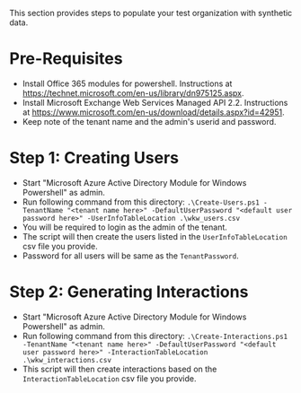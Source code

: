 This section provides steps to populate your test organization with synthetic data. 

# Pre-Requisites
- Install Office 365 modules for powershell. Instructions at https://technet.microsoft.com/en-us/library/dn975125.aspx.
- Install Microsoft Exchange Web Services Managed API 2.2. Instructions at https://www.microsoft.com/en-us/download/details.aspx?id=42951.
- Keep note of the tenant name and the admin's userid and password.

# Step 1: Creating Users
- Start "Microsoft Azure Active Directory Module for Windows Powershell" as admin.
- Run following command from this directory:
`.\Create-Users.ps1 -TenantName "<tenant name here>" -DefaultUserPassword "<default user password here>" -UserInfoTableLocation .\wkw_users.csv`
- You will be required to login as the admin of the tenant.
- The script will then create the users listed in the `UserInfoTableLocation` csv file you provide.
- Password for all users will be same as the `TenantPassword`.

# Step 2: Generating Interactions
- Start "Microsoft Azure Active Directory Module for Windows Powershell" as admin.
- Run following command from this directory:
`.\Create-Interactions.ps1 -TenantName "<tenant name here>" -DefaultUserPassword "<default user password here>" -InteractionTableLocation .\wkw_interactions.csv`
- This script will then create interactions based on the `InteractionTableLocation` csv file you provide.
